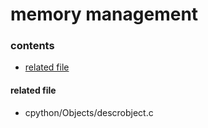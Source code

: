# memory management

### contents

* [related file](#related-file)

#### related file

* cpython/Objects/descrobject.c

